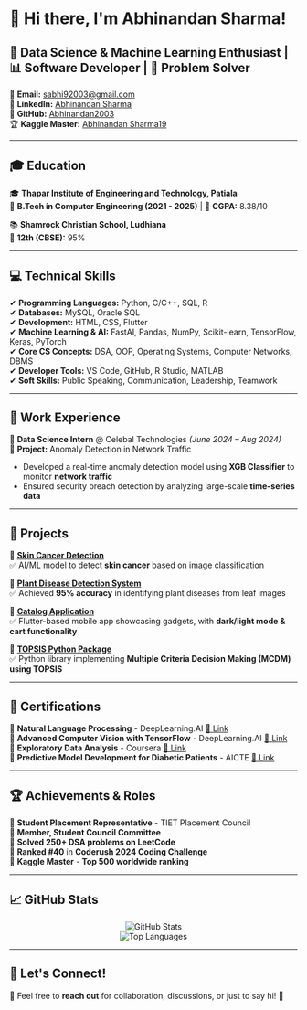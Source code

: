 
<!--
## Hi there 👋

**Abhinandan2003/Abhinandan2003** is a ✨ _special_ ✨ repository because its `README.md` (this file) appears on your GitHub profile.

Here are some ideas to get you started:

- 🔭 I’m currently working on ...
- 🌱 I’m currently learning ...
- 👯 I’m looking to collaborate on ...
- 🤔 I’m looking for help with ...
- 💬 Ask me about ...
- 📫 How to reach me: ...
- 😄 Pronouns: ...
- ⚡ Fun fact: ...
-->

# 👋 Hi there, I'm Abhinandan Sharma!  

## 🚀 Data Science & Machine Learning Enthusiast | 📊 Software Developer | 🎯 Problem Solver  

📧 **Email:** [sabhi92003@gmail.com](mailto:sabhi92003@gmail.com)  
🔗 **LinkedIn:** [Abhinandan Sharma](https://www.linkedin.com/in/abhinandan-sharma-705995219)  
🐙 **GitHub:** [Abhinandan2003](https://github.com/Abhinandan2003)  
🏆 **Kaggle Master:** [Abhinandan Sharma19](https://www.kaggle.com/abhinandansharma19)  

---

## 🎓 Education  
🎓 **Thapar Institute of Engineering and Technology, Patiala**  
📅 **B.Tech in Computer Engineering (2021 - 2025)** | 🎯 **CGPA:** 8.38/10  

📚 **Shamrock Christian School, Ludhiana**  
🏅 **12th (CBSE):** 95% 

---

## 💻 Technical Skills  
✔ **Programming Languages:** Python, C/C++, SQL, R  
✔ **Databases:** MySQL, Oracle SQL  
✔ **Development:** HTML, CSS, Flutter  
✔ **Machine Learning & AI:** FastAI, Pandas, NumPy, Scikit-learn, TensorFlow, Keras, PyTorch  
✔ **Core CS Concepts:** DSA, OOP, Operating Systems, Computer Networks, DBMS  
✔ **Developer Tools:** VS Code, GitHub, R Studio, MATLAB  
✔ **Soft Skills:** Public Speaking, Communication, Leadership, Teamwork  

---

## 🏢 Work Experience  
🔹 **Data Science Intern** @ Celebal Technologies *(June 2024 – Aug 2024)*  
📌 **Project:** Anomaly Detection in Network Traffic  
- Developed a real-time anomaly detection model using **XGB Classifier** to monitor **network traffic**  
- Ensured security breach detection by analyzing large-scale **time-series data**  

---

## 🚀 Projects  
📌 **[Skin Cancer Detection](https://github.com/Abhinandan2003/skin-cancer-ai)**  
✅ AI/ML model to detect **skin cancer** based on image classification  

📌 **[Plant Disease Detection System](https://github.com/Abhinandan2003/Plant-Diesease-Detection-)**  
✅ Achieved **95% accuracy** in identifying plant diseases from leaf images  

📌 **[Catalog Application](https://github.com/Abhinandan2003/flutter_catalog)**  
✅ Flutter-based mobile app showcasing gadgets, with **dark/light mode & cart functionality**  

📌 **[TOPSIS Python Package](https://pypi.org/project/Topsis-Abhinandan-102103110)**  
✅ Python library implementing **Multiple Criteria Decision Making (MCDM) using TOPSIS**  

---

## 📜 Certifications  
🏅 **Natural Language Processing** - DeepLearning.AI [🔗 Link](https://coursera.org/share/11d475bc386a97ed7fc562b0442f38e4)  
🏅 **Advanced Computer Vision with TensorFlow** - DeepLearning.AI [🔗 Link](https://coursera.org/share/96e5f68a80d75100ae80a993392cddd9)  
🏅 **Exploratory Data Analysis** - Coursera [🔗 Link](https://coursera.org/share/7c3d6d8e17931f2a6787f5dbc96a218c)  
🏅 **Predictive Model Development for Diabetic Patients** - AICTE [🔗 Link](https://drive.google.com/file/d/1z8q2J2VMuco70hPN6pffqNEPetftbFxl/view)  

---

## 🏆 Achievements & Roles  
🎯 **Student Placement Representative** - TIET Placement Council  
🎯 **Member, Student Council Committee**  
🎯 **Solved 250+ DSA problems on LeetCode**  
🎯 **Ranked #40** in **Coderush 2024 Coding Challenge**  
🎯 **Kaggle Master** - **Top 500 worldwide ranking**  

---

## 📈 GitHub Stats  
<p align="center">
  <img src="https://github-readme-stats.vercel.app/api?username=Abhinandan2003&show_icons=true&theme=radical" alt="GitHub Stats" />
  <br>
  <img src="https://github-readme-stats.vercel.app/api/top-langs/?username=Abhinandan2003&layout=compact&theme=radical" alt="Top Languages" />
</p>

---

## 🤝 Let's Connect!  
💬 Feel free to **reach out** for collaboration, discussions, or just to say hi! 🚀  

